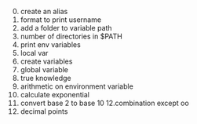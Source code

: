 0. create an alias
1. format to print username
2. add a folder to variable path 
3. number of directories in $PATH
4. print env variables
5. local var
6. create variables
7. global variable
8. true knowledge
9. arithmetic on environment variable
10. calculate exponential
11. convert base 2 to base 10
12.combination except oo
13. decimal points
